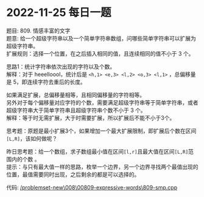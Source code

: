 # 2022-11-25 每日一题


题目: 809. 情感丰富的文字  
题意: 给一个超级字符串以及一个简单字符串数组，问哪些简单字符串可以扩展为超级字符串。  
扩展规则：选择一个位置，在之后插入相同的值，且连续相同的值不小于 3 个。    


思路1：统计字符串依次出现的字符以及个数。  
解释：对于 heeelloool，统计后是 `<h,1> <e,3> <l,2> <o,3> <l,1>` ，总偏移量是 5，即连续字符去重后的长度。  


如果满足扩展，总偏移量相等，且相同偏移量的字符相等。    
另外对于每个偏移量对应字符的个数，需要满足超级字符串等于简单字符串，或者超级字符串大于简单字符串且超级字符串个数不小于 3 个。  
解释：等于时无需扩展，大于时需要扩展，所以扩展后不能不小于3个。  



思考题：原题是最小扩展3个，如果增加一个最大扩展限制，即扩展后个数在区间`[L,R]`，该如何做呢？   



昨日思考题：给一个数组，求子数组最小值在区间`[l,r]`且最大值在区间`[L,R]`范围内的个数 。   
提示：与只有最大值一样的思路，枚举一个边界，另一个边界寻找两个最值出现的位置，最值需要同时出现，之后剩余的都是可以选择的。  


代码: [/problemset-new\008\00809-expressive-words\809-smp.cpp](/problemset-new\008\00809-expressive-words\809-smp.cpp)  
